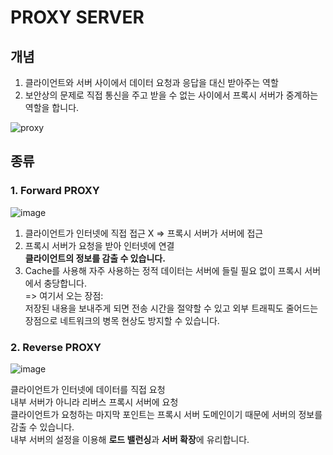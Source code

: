 # PROXY SERVER

## 개념

1. 클라이언트와 서버 사이에서 데이터 요청과 응답을 대신 받아주는 역할
2. 보안상의 문제로 직접 통신을 주고 받을 수 없는 사이에서 프록시 서버가 중계하는 역할을 합니다.

![proxy](https://user-images.githubusercontent.com/75289370/120199236-fbf7cc00-c25d-11eb-88e9-4b40f01b6724.PNG)

## 종류

### 1. Forward PROXY
![image](https://user-images.githubusercontent.com/75289370/120199293-09ad5180-c25e-11eb-811c-fb37b7dd4b5b.png)

1. 클라이언트가 인터넷에 직접 접근 X  => 프록시 서버가 서버에 접근   
2. 프록시 서버가 요청을 받아 인터넷에 연결   
**클라이언트의 정보를 감출 수 있습니다.**   
3. Cache를 사용해 자주 사용하는 정적 데이터는 서버에 들릴 필요 없이 프록시 서버에서 충당합니다.   
=> 여기서 오는 장점:    
저장된 내용을 보내주게 되면 전송 시간을 
절약할 수 있고 외부 트래픽도 줄어드는 장점으로 
네트워크의 병목 현상도 방지할 수 있습니다.



### 2. Reverse PROXY

![image](https://user-images.githubusercontent.com/75289370/120199448-35303c00-c25e-11eb-819c-626295391522.png)


클라이언트가 인터넷에 데이터를 직접 요청   
내부 서버가 아니라 리버스 프록시 서버에 요청   
클라이언트가 요청하는 마지막 포인트는 프록시 서버 도메인이기 때문에 서버의 정보를 감출 수 있습니다.   
내부 서버의 설정을 이용해 **로드 밸런싱**과 **서버 확장**에 유리합니다.   

